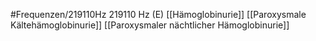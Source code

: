 #Frequenzen/219110Hz
219110 Hz (E)
[[Hämoglobinurie]]
[[Paroxysmale Kältehämoglobinurie]]
[[Paroxysmaler nächtlicher Hämoglobinurie]]